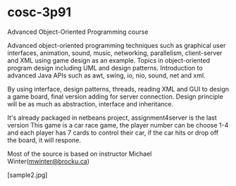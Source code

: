 # cosc-3p91
Advanced Object-Oriented Programming course

Advanced object-oriented programming techniques such as graphical user interfaces, animation, sound, music, networking, parallelism, client-server and XML using game design as an example. Topics in object-oriented program design including UML and design patterns. Introduction to advanced Java APIs such as awt, swing, io, nio, sound, net and xml. 

By using interface, design patterns, threads, reading XML and GUI to design a game board, final version adding for server connection. 
Design principle will be as much as abstraction, interface and inheritance.

It's already packaged in netbeans project, assignment4server is the last version
This game is a car race game, the player number can be choose 1-4 and each player has 7 cards to control their car, if the car hits or drop off the board, it will respone.

Most of the source is based on instructor Michael Winter(mwinter@brocku.ca)

[sample2.jpg]
